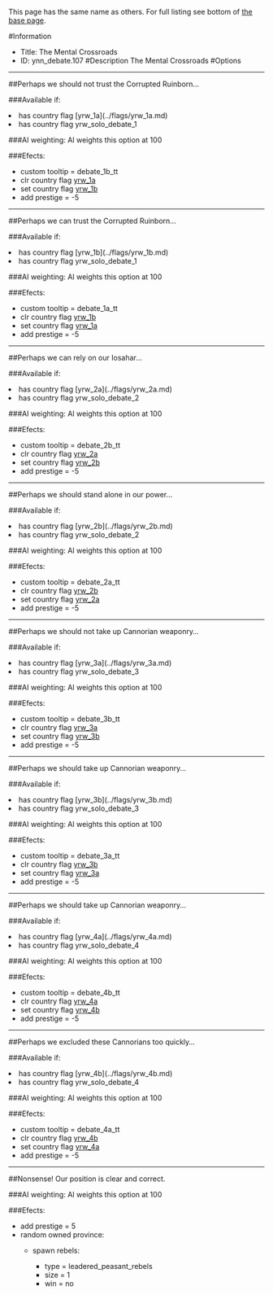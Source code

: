 This page has the same name as others. For full listing see bottom of [the base page](the_mental.md).

#Information
 - Title: The Mental Crossroads
 - ID: ynn_debate.107
#Description
The Mental Crossroads
#Options

___
##Perhaps we should not trust the Corrupted Ruinborn…

###Available if:
<li>has country flag [yrw_1a](../flags/yrw_1a.md)</li><li>has country flag  yrw_solo_debate_1</li>

###AI weighting:
AI weights this option at 100


###Efects:<ul><li>custom tooltip = debate_1b_tt</li><li>clr country flag [yrw_1a](../flags/yrw_1a.md)</li><li>set country flag [yrw_1b](../flags/yrw_1b.md)</li><li>add prestige = -5</li></ul>

___
##Perhaps we can trust the Corrupted Ruinborn…

###Available if:
<li>has country flag [yrw_1b](../flags/yrw_1b.md)</li><li>has country flag  yrw_solo_debate_1</li>

###AI weighting:
AI weights this option at 100


###Efects:<ul><li>custom tooltip = debate_1a_tt</li><li>clr country flag [yrw_1b](../flags/yrw_1b.md)</li><li>set country flag [yrw_1a](../flags/yrw_1a.md)</li><li>add prestige = -5</li></ul>

___
##Perhaps we can rely on our Iosahar…

###Available if:
<li>has country flag [yrw_2a](../flags/yrw_2a.md)</li><li>has country flag  yrw_solo_debate_2</li>

###AI weighting:
AI weights this option at 100


###Efects:<ul><li>custom tooltip = debate_2b_tt</li><li>clr country flag [yrw_2a](../flags/yrw_2a.md)</li><li>set country flag [yrw_2b](../flags/yrw_2b.md)</li><li>add prestige = -5</li></ul>

___
##Perhaps we should stand alone in our power…

###Available if:
<li>has country flag [yrw_2b](../flags/yrw_2b.md)</li><li>has country flag  yrw_solo_debate_2</li>

###AI weighting:
AI weights this option at 100


###Efects:<ul><li>custom tooltip = debate_2a_tt</li><li>clr country flag [yrw_2b](../flags/yrw_2b.md)</li><li>set country flag [yrw_2a](../flags/yrw_2a.md)</li><li>add prestige = -5</li></ul>

___
##Perhaps we should not take up Cannorian weaponry…

###Available if:
<li>has country flag [yrw_3a](../flags/yrw_3a.md)</li><li>has country flag  yrw_solo_debate_3</li>

###AI weighting:
AI weights this option at 100


###Efects:<ul><li>custom tooltip = debate_3b_tt</li><li>clr country flag [yrw_3a](../flags/yrw_3a.md)</li><li>set country flag [yrw_3b](../flags/yrw_3b.md)</li><li>add prestige = -5</li></ul>

___
##Perhaps we should take up Cannorian weaponry…

###Available if:
<li>has country flag [yrw_3b](../flags/yrw_3b.md)</li><li>has country flag  yrw_solo_debate_3</li>

###AI weighting:
AI weights this option at 100


###Efects:<ul><li>custom tooltip = debate_3a_tt</li><li>clr country flag [yrw_3b](../flags/yrw_3b.md)</li><li>set country flag [yrw_3a](../flags/yrw_3a.md)</li><li>add prestige = -5</li></ul>

___
##Perhaps we should take up Cannorian weaponry…

###Available if:
<li>has country flag [yrw_4a](../flags/yrw_4a.md)</li><li>has country flag  yrw_solo_debate_4</li>

###AI weighting:
AI weights this option at 100


###Efects:<ul><li>custom tooltip = debate_4b_tt</li><li>clr country flag [yrw_4a](../flags/yrw_4a.md)</li><li>set country flag [yrw_4b](../flags/yrw_4b.md)</li><li>add prestige = -5</li></ul>

___
##Perhaps we excluded these Cannorians too quickly…

###Available if:
<li>has country flag [yrw_4b](../flags/yrw_4b.md)</li><li>has country flag  yrw_solo_debate_4</li>

###AI weighting:
AI weights this option at 100


###Efects:<ul><li>custom tooltip = debate_4a_tt</li><li>clr country flag [yrw_4b](../flags/yrw_4b.md)</li><li>set country flag [yrw_4a](../flags/yrw_4a.md)</li><li>add prestige = -5</li></ul>

___
##Nonsense! Our position is clear and correct.

###AI weighting:
AI weights this option at 100


###Efects:<ul><li>add prestige = 5</li><li>random owned province:</li><ul><li>spawn rebels:</li><ul><li>type = leadered_peasant_rebels</li><li>size = 1</li><li>win = no</li></ul></ul></ul>
